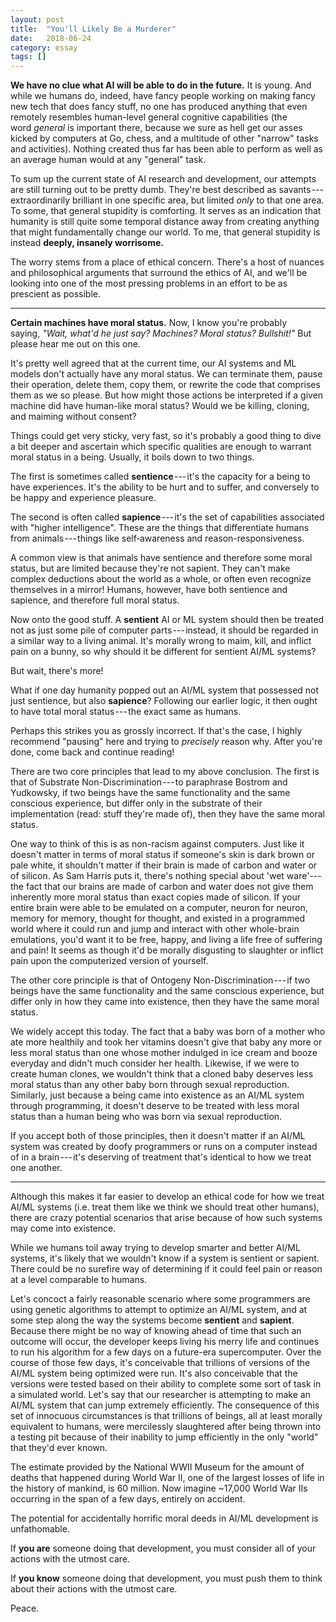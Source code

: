 ```yaml
---
layout: post
title:  "You'll Likely Be a Murderer"
date:   2018-06-24
category: essay
tags: []
---
```


**We have no clue what AI will be able to do in the future.** It is young. And while we humans do, indeed, have fancy people working on making fancy new tech that does fancy stuff, no one has produced anything that even remotely resembles human-level general cognitive capabilities (the word *general* is important there, because we sure as hell get our asses kicked by computers at Go, chess, and a multitude of other "narrow" tasks and activities). Nothing created thus far has been able to perform as well as an average human would at any "general" task.

To sum up the current state of AI research and development, our attempts are still turning out to be pretty dumb. They're best described as savants --- extraordinarily brilliant in one specific area, but limited *only* to that one area. To some, that general stupidity is comforting. It serves as an indication that humanity is still quite some temporal distance away from creating anything that might fundamentally change our world. To me, that general stupidity is instead **deeply, insanely worrisome.**

The worry stems from a place of ethical concern. There's a host of nuances and philosophical arguments that surround the ethics of AI, and we'll be looking into one of the most pressing problems in an effort to be as prescient as possible.‍

* * * * *

**Certain machines have moral status.** Now, I know you're probably saying, *"Wait, what'd he just say? Machines? Moral status? Bullshit!"* But please hear me out on this one.

It's pretty well agreed that at the current time, our AI systems and ML models don't actually have any moral status. We can terminate them, pause their operation, delete them, copy them, or rewrite the code that comprises them as we so please. But how might those actions be interpreted if a given machine did have human-like moral status? Would we be killing, cloning, and maiming without consent?

Things could get very sticky, very fast, so it's probably a good thing to dive a bit deeper and ascertain which specific qualities are enough to warrant moral status in a being. Usually, it boils down to two things.

The first is sometimes called **sentience** --- it's the capacity for a being to have experiences. It's the ability to be hurt and to suffer, and conversely to be happy and experience pleasure.

The second is often called **sapience** --- it's the set of capabilities associated with "higher intelligence". These are the things that differentiate humans from animals --- things like self‐awareness and reason-responsiveness.

A common view is that animals have sentience and therefore some moral status, but are limited because they're not sapient. They can't make complex deductions about the world as a whole, or often even recognize themselves in a mirror! Humans, however, have both sentience and sapience, and therefore full moral status.

Now onto the good stuff. A **sentient** AI or ML system should then be treated not as just some pile of computer parts --- instead, it should be regarded in a similar way to a living animal. It's morally wrong to maim, kill, and inflict pain on a bunny, so why should it be different for sentient AI/ML systems?

But wait, there's more!

What if one day humanity popped out an AI/ML system that possessed not just sentience, but also **sapience**? Following our earlier logic, it then ought to have total moral status --- the exact same as humans.

Perhaps this strikes you as grossly incorrect. If that's the case, I highly recommend "pausing" here and trying to *precisely* reason why. After you're done, come back and continue reading!

There are two core principles that lead to my above conclusion. The first is that of Substrate Non-Discrimination --- to paraphrase Bostrom and Yudkowsky, if two beings have the same functionality and the same conscious experience, but differ only in the substrate of their implementation (read: stuff they're made of), then they have the same moral status.

One way to think of this is as non-racism against computers. Just like it doesn't matter in terms of moral status if someone's skin is dark brown or pale white, it shouldn't matter if their brain is made of carbon and water or of silicon. As Sam Harris puts it, there's nothing special about 'wet ware'--- the fact that our brains are made of carbon and water does not give them inherently more moral status than exact copies made of silicon. If your entire brain were able to be emulated on a computer, neuron for neuron, memory for memory, thought for thought, and existed in a programmed world where it could run and jump and interact with other whole-brain emulations, you'd want it to be free, happy, and living a life free of suffering and pain! It seems as though it'd be morally disgusting to slaughter or inflict pain upon the computerized version of yourself.

The other core principle is that of Ontogeny Non-Discrimination --- if two beings have the same functionality and the same conscious experience, but differ only in how they came into existence, then they have the same moral status.

We widely accept this today. The fact that a baby was born of a mother who ate more healthily and took her vitamins doesn't give that baby any more or less moral status than one whose mother indulged in ice cream and booze everyday and didn't much consider her health. Likewise, if we were to create human clones, we wouldn't think that a cloned baby deserves less moral status than any other baby born through sexual reproduction. Similarly, just because a being came into existence as an AI/ML system through programming, it doesn't deserve to be treated with less moral status than a human being who was born via sexual reproduction.

If you accept both of those principles, then it doesn't matter if an AI/ML system was created by doofy programmers or runs on a computer instead of in a brain --- it's deserving of treatment that's identical to how we treat one another.

* * * * *

Although this makes it far easier to develop an ethical code for how we treat AI/ML systems (i.e. treat them like we think we should treat other humans), there are crazy potential scenarios that arise because of how such systems may come into existence.

While we humans toil away trying to develop smarter and better AI/ML systems, it's likely that we wouldn't know if a system is sentient or sapient. There could be no surefire way of determining if it could feel pain or reason at a level comparable to humans.

Let's concoct a fairly reasonable scenario where some programmers are using genetic algorithms to attempt to optimize an AI/ML system, and at some step along the way the systems become **sentient** and **sapient**. Because there might be no way of knowing ahead of time that such an outcome will occur, the developer keeps living his merry life and continues to run his algorithm for a few days on a future-era supercomputer. Over the course of those few days, it's conceivable that trillions of versions of the AI/ML system being optimized were run. It's also conceivable that the versions were tested based on their ability to complete some sort of task in a simulated world. Let's say that our researcher is attempting to make an AI/ML system that can jump extremely efficiently. The consequence of this set of innocuous circumstances is that trillions of beings, all at least morally equivalent to humans, were mercilessly slaughtered after being thrown into a testing pit because of their inability to jump efficiently in the only "world" that they'd ever known.

The estimate provided by the National WWII Museum for the amount of deaths that happened during World War II, one of the largest losses of life in the history of mankind, is 60 million. Now imagine ~17,000 World War IIs occurring in the span of a few days, entirely on accident.

The potential for accidentally horrific moral deeds in AI/ML development is unfathomable.

If **you are** someone doing that development, you must consider all of your actions with the utmost care.

If **you know** someone doing that development, you must push them to think about their actions with the utmost care.

Peace.